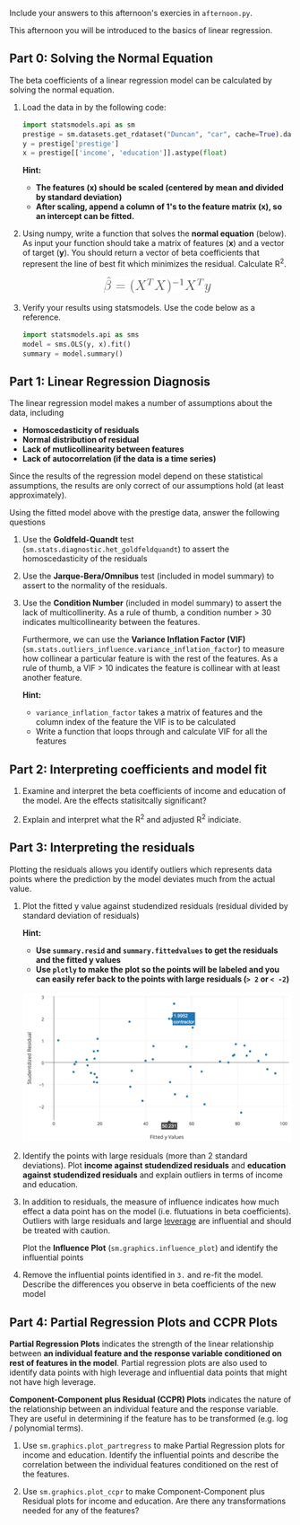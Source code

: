 Include your answers to this afternoon's exercies in `afternoon.py`.

This afternoon you will be introduced to the basics of linear regression.

## Part 0: Solving the Normal Equation

The beta coefficients of a linear regression model can be calculated by
solving the normal equation. 


1. Load the data in by the following code:

   ```python 
   import statsmodels.api as sm
   prestige = sm.datasets.get_rdataset("Duncan", "car", cache=True).data
   y = prestige['prestige']
   x = prestige[['income', 'education']].astype(float)
   ```
   
   **Hint:**
   - **The features (x) should be scaled (centered by mean and divided by standard deviation)**
   - **After scaling, append a column of 1's to the feature matrix (x),
     so an intercept can be fitted.**


2. Using numpy, write a function that solves the **normal equation** (below).
   As input your function should take a matrix of features (**x**) and
   a vector of target (**y**). You should return a vector of beta coefficients 
   that represent the line of best fit which minimizes the residual. 
   Calculate  R<sup>2</sup>. 
   
   <div align="center">
      <img height="30" src="images/normal_equation.png">
   </div>

3. Verify your results using statsmodels. Use the code below as a reference.
   ```python
   import statsmodels.api as sms
   model = sms.OLS(y, x).fit()
   summary = model.summary()
   ```

## Part 1: Linear Regression Diagnosis

The linear regression model makes a number of assumptions about the data, including 

- **Homoscedasticity of residuals**
- **Normal distribution of residual**
- **Lack of mutlicollinearity between features**
- **Lack of autocorrelation (if the data is a time series)**

Since the results of the regression model depend on these statistical assumptions, the 
results are only correct of our assumptions hold (at least approximately).

Using the fitted model above with the prestige data, answer the following questions

1. Use the **Goldfeld-Quandt** test (`sm.stats.diagnostic.het_goldfeldquandt`) to 
   assert the homoscedasticity of the residuals

2. Use the **Jarque-Bera/Omnibus** test (included in model summary) to assert to the 
   normality of the residuals. 
     
3. Use the **Condition Number** (included in model summary) to assert the lack of multicollinerity.
   As a rule of thumb, a condition number > 30 indicates multicollinearity between the features.
   
   Furthermore, we can use the **Variance Inflation Factor (VIF)** 
   (`sm.stats.outliers_influence.variance_inflation_factor`) to measure how collinear a particular 
   feature is with the rest of the features. As a rule of thumb, a VIF > 10 indicates the feature is
   collinear with at least another feature.
   
   **Hint:**
   - `variance_inflation_factor` takes a matrix of features and the column index of the feature the VIF
     is to be calculated
   - Write a function that loops through and calculate VIF for all the features
   
## Part 2: Interpreting coefficients and model fit

1. Examine and interpret the beta coefficients of income and education of the model. Are the effects 
   statisitcally significant?

2. Explain and interpret what the R<sup>2</sup> and adjusted R<sup>2</sup> indiciate. 
   
## Part 3: Interpreting the residuals 

Plotting the residuals allows you identify outliers which represents data points where
the prediction by the model deviates much from the actual value.

1. Plot the fitted y value against studendized residuals (residual divided by standard deviation of residuals)
   
   **Hint:** 
   - **Use `summary.resid` and `summary.fittedvalues` to get the 
     residuals and the fitted y values**
   - **Use `plotly` to make the plot so the points will be labeled and 
     you can easily refer back to the points with large residuals 
     (`> 2` or `< -2`)**
   
   <br>
   
   <div align="center">
      <img width="650" src="images/plotly_resid.png">
   </div>

2. Identify the points with large residuals (more than 2 standard deviations).
   Plot **income against studendized residuals** and **education against studendized residuals**
   and explain outliers in terms of income and education.
   
3. In addition to residuals, the measure of influence indicates how much effect a data point has on
   the model (i.e. flutuations in beta coefficients). Outliers with large residuals and large 
   [leverage](http://en.wikipedia.org/wiki/Cook%27s_distance) are influential and should be treated 
   with caution.
   
   Plot the **Influence Plot** (`sm.graphics.influence_plot`) and identify the influential points
   
4. Remove the influential points identified in `3.` and re-fit the model. Describe the differences 
   you observe in beta coefficients of the new model 


## Part 4: Partial Regression Plots and CCPR Plots

**Partial Regression Plots** indicates the strength of the linear relationship between **an individual
feature and the response variable conditioned on rest of features in the model**. Partial regression plots 
are also used to identify data points with high leverage and influential data points that might not have
high leverage.

**Component-Component plus Residual (CCPR) Plots** indicates the nature of the relationship between
an individual feature and the response variable. They are useful in determining if the feature has to 
be transformed (e.g. log / polynomial terms).

1. Use `sm.graphics.plot_partregress` to make Partial Regression plots for income and
   education. Identify the influential points and describe the correlation between the individual 
   features conditioned on the rest of the features. 
   
2. Use `sm.graphics.plot_ccpr` to make Component-Component plus Residual plots for income and
   education. Are there any transformations needed for any of the features?